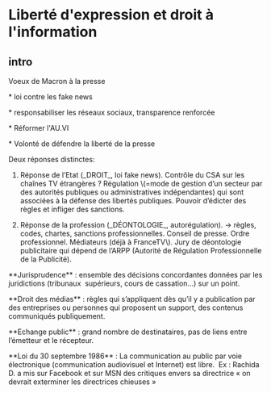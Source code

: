 # Liberté d'expression et droit à l'information

## intro

Voeux de Macron à la presse

\* loi contre les fake news

\* responsabiliser les réseaux sociaux, transparence renforcée

\* Réformer l'AU.VI

\* Volonté de défendre la liberté de la presse

Deux réponses distinctes:

1. Réponse de l’Etat \(​\_DROIT\_​, loi fake news\). Contrôle du CSA sur les chaînes TV étrangères ? Régulation \\(=mode de gestion d’un secteur par des autorités publiques ou administratives indépendantes\) qui sont associées à la défense des libertés publiques. Pouvoir d’édicter des règles et infliger des sanctions.

2. Réponse de la profession \(​\_DÉONTOLOGIE\_​, autorégulation\). -&gt; règles, codes, chartes, sanctions professionnelles. Conseil de presse. Ordre professionnel. Médiateurs \(déjà à FranceTV\\). Jury de déontologie publicitaire qui dépend de l’ARPP \(Autorité de Régulation Professionnelle de la Publicité\).

\*\*Jurisprudence\*\* : ensemble des décisions concordantes données par les juridictions \(tribunaux  supérieurs, cours de cassation...\) sur un point.

\*\*Droit des médias\*\* : règles qui s’appliquent dès qu’il y a publication par des entreprises ou personnes qui proposent un support, des contenus communiqués publiquement.

\*\*Echange public\*\* : grand nombre de destinataires, pas de liens entre l’émetteur et le récepteur.

\*\*Loi du 30 septembre 1986\*\* : La communication au public par voie électronique \(communication audiovisuel et Internet\) est libre.  Ex : Rachida D. a mis sur Facebook et sur MSN des critiques envers sa directrice « on devrait exterminer les directrices chieuses »

